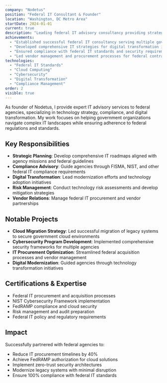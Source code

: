 ```yaml
---
company: "Nodetus"
position: "Federal IT Consultant & Founder"
location: "Washington, DC Metro Area"
startDate: 2024-01-01
current: true
description: "Leading federal IT advisory consultancy providing strategic technology guidance to government agencies"
achievements:
  - "Established successful federal IT consultancy serving multiple government agencies"
  - "Developed comprehensive IT strategies for digital transformation initiatives"
  - "Ensured compliance with federal IT standards and security requirements"
  - "Led vendor management and procurement processes for federal contracts"
technologies:
  - "Federal IT Standards"
  - "Cloud Computing"
  - "Cybersecurity"
  - "Digital Transformation"
  - "Compliance Management"
order: 2
visible: true
---
```


As founder of Nodetus, I provide expert IT advisory services to federal agencies, specializing in technology strategy, compliance, and digital transformation. My work focuses on helping government organizations navigate complex IT landscapes while ensuring adherence to federal regulations and standards.

## Key Responsibilities

- **Strategic Planning**: Develop comprehensive IT roadmaps aligned with agency missions and federal guidelines
- **Compliance Advisory**: Guide agencies through FISMA, NIST, and other federal IT compliance requirements
- **Digital Transformation**: Lead modernization efforts and technology adoption initiatives
- **Risk Management**: Conduct technology risk assessments and develop mitigation strategies
- **Vendor Relations**: Manage federal IT procurement and vendor partnerships

## Notable Projects

- **Cloud Migration Strategy**: Led successful migration of legacy systems to secure government cloud environments
- **Cybersecurity Program Development**: Implemented comprehensive security frameworks for multiple agencies
- **IT Procurement Optimization**: Streamlined federal acquisition processes and vendor management
- **Digital Modernization**: Guided agencies through technology transformation initiatives

## Certifications & Expertise

- Federal IT procurement and acquisition processes
- NIST Cybersecurity Framework implementation
- FedRAMP compliance and cloud security
- Risk management and audit preparation
- Federal IT policy and regulatory requirements

## Impact

Successfully partnered with federal agencies to:
- Reduce IT procurement timelines by 40%
- Achieve FedRAMP authorization for cloud solutions
- Implement zero-trust security architectures
- Modernize legacy systems with minimal disruption
- Ensure 100% compliance with federal IT standards
